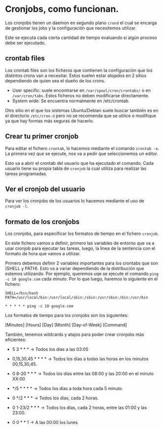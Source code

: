 # Cronjobs, como funcionan.

Los cronjobs tienen un daemon en segundo plano `crond` el cual se encarga de gestionar los jobs y la configuración que necesitemos utilizar.

Este se ejecuta cada cierta cantidad de tiempo evaluando si algún proceso debe ser ejecutado.

## crontab files

Los crontab files son los ficheros que contienen la configuración que los distintos crons van a necesitar. Estos suelen estar alojados en 2 sitios dependiendo de quien sea el dueño de los crons.

- User specific: suele encontrarse en `/var/spool/cron/crontabs/` o en `/var/cron/tabs`. Estos ficheros no deben modificarse directamente.
- System wide: Se encuentra normalmente en /etc/crontab. 

Otro sitio en el que los sistemas Ubuntu/Debian suele buscar también es en el directorio `/etc/cron.d` pero no se recomienda que se utilice o modifique ya que hay formas más seguras de hacerlo.

## Crear tu primer cronjob

Para editar el fichero `crontab`, lo hacemos mediante el comando `crontab -e`. La primera vez que se ejecute, nos va a pedir que seleccionemos un editor.

Esto va a abrir el crontab del usuario que ha ejecutado el comando. Cada usuario tiene su propia tabla de `cronjob` la cual utiliza para realizar las tareas programadas.

## Ver el cronjob del usuario

Para ver los cronjobs de los usuarios lo hacemos mediante el uso de `cronjob -l`.

## formato de los cronjobs

Los cronjobs, para especificar los formatos de tiempo en el fichero `cronjob`.

En este fichero vamos a definir, primero las variables de entorno que va a usar cronjob para ejecutar las tareas, luego, la línea de la sentencia con el formato de hora que vamos a utilizar.

Primero debemos definir 2 variables importantes para los crontabs que son (SHELL y PATH). Esto va a variar dependiendo de la distribución que estemos utilizando. Por ejemplo, queremos uqe se ejecute el comando `ping -c 10 google.com` cada minuto. Por lo que luego, haremos lo siguiente en el fichero:

```
SHELL=/bin/bash
PATH=/usr/local/bin:/usr/local/sbin:/sbin:/usr/sbin:/bin:/usr/bin

* * * * * ping -c 10 google.com
```

Los formatos de tiempo para los cronjobs son los siguientes:

[Minutes] [Hours] [Day] [Month] [Day-of-Week] [Command]

También, tenemos wildcards y atajos para poder crear cronjobs más eficientes:

- 5 3 * * * -> Todos los días a las 03:05

- 0,15,30,45 * * * * -> Todos los días a todas las horas en los minutos 00,15,30,45.

- 0 8-20 * * * -> Todos los días entre las 08:00 y las 20:00 en el minuto XX:00

- */5 * * * * -> Todos los días a toda hora cada 5 minuto.

- 0 */2 * * * -> Todos los días, cada 2 horas.

- 0 1-23/2 * * * -> Todos los días, cada 2 horas, entre las 01:00 y las 23:00.

- 0 0 * * 1 -> A las 00:00 los lunes



